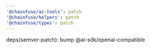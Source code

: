 ```yaml
---
'@chainfuse/ai-tools': patch
'@chainfuse/helpers': patch
'@chainfuse/types': patch
---
```


deps(semver-patch): bump @ai-sdk/openai-compatible
